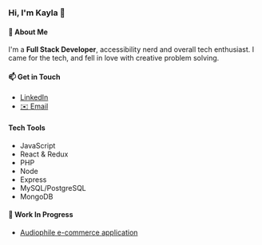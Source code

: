 ### Hi, I'm Kayla 👋

#### 💅 About Me
I'm a **Full Stack Developer**, accessibility nerd and overall tech enthusiast. I came for the tech, and fell in love with creative problem solving.

#### 📫 Get in Touch
* [LinkedIn](https://www.linkedin.com/in/kayla-bonneteau/)
* [✉️ Email](mailto:kbonneteau@gmail.com)

#### Tech Tools
* JavaScript
* React & Redux
* PHP
* Node
* Express
* MySQL/PostgreSQL
* MongoDB

#### 🔭 Work In Progress
* [Audiophile e-commerce application](https://github.com/kbonneteau/audiophile-ecommerce)

<!--
**kbonneteau/kbonneteau** is a ✨ _special_ ✨ repository because its `README.md` (this file) appears on your GitHub profile.

Here are some ideas to get you started:

- 🔭 I’m currently working on ...
- 🌱 I’m currently learning ...
- 👯 I’m looking to collaborate on ...
- 🤔 I’m looking for help with ...
- 💬 Ask me about ...
- 📫 How to reach me: ...
- 😄 Pronouns: ...
- ⚡ Fun fact: ...
-->

